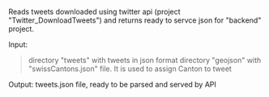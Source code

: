 Reads tweets downloaded using twitter api (project "Twitter_DownloadTweets") and returns ready to servce json for "backend" project.

Input:
> directory "tweets" with tweets in json format
> directory "geojson" with "swissCantons.json" file. It is used to assign Canton to tweet

Output: tweets.json file, ready to be parsed and served by API